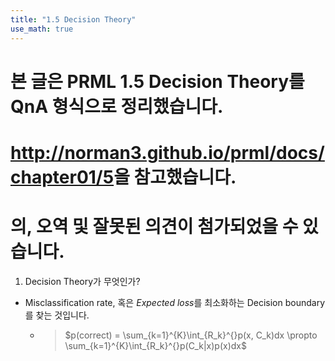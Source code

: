 ```yaml
---
title: "1.5 Decision Theory"
use_math: true
---
```


# 본 글은 PRML 1.5 Decision Theory를 QnA 형식으로 정리했습니다.  
# <http://norman3.github.io/prml/docs/chapter01/5>을 참고했습니다.  
# 의, 오역 및 잘못된 의견이 첨가되었을 수 있습니다.  

1. Decision Theory가 무엇인가?  
- Misclassification rate, 혹은 *Expected loss*를 최소화하는 Decision boundary를 찾는 것입니다.
  - >$p(correct) = \sum_{k=1}^{K}\int_{R_k}^{}p(x, C_k)dx  \propto \sum_{k=1}^{K}\int_{R_k}^{}p(C_k|x)p(x)dx$
